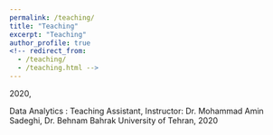 ```yaml
---
permalink: /teaching/
title: "Teaching"
excerpt: "Teaching"
author_profile: true
<!-- redirect_from: 
  - /teaching/
  - /teaching.html -->
---
```


<!-- 2021-         Ph.D. Computer Science, KTH Royal Institute of Technology in Stockholm , Sweden -->
2020,

 Data Analytics
:   Teaching Assistant, Instructor: Dr. Mohammad Amin Sadeghi, Dr. Behnam Bahrak University of Tehran, 2020
<!-- :   Thesis title: Circuit-level model of adaptive learning under uncertainty

2012-2016 
:   B.S. in Computer Engineering-Software, University of Isfahan, Iran 
:   Thesis title: : Analysis, Design and Implementation of Remote Health Monitoring System through IoT

 -->

<!-- ---
layout: archive
title: "Teaching"
permalink: /teaching/
author_profile: true
---

{% include base_path %}

{% for post in site.teaching reversed %}
  {% include archive-single.html %}
{% endfor %} -->

